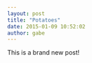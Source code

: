 ```yaml
---
layout: post
title: "Potatoes"
date: 2015-01-09 10:52:02
author: gabe
---
```


This is a brand new post!
